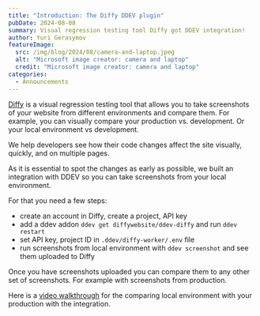 ```yaml
---
title: "Introduction: The Diffy DDEV plugin"
pubDate: 2024-08-08
summary: Visual regression testing tool Diffy got DDEV integration!
author: Yuri Gerasymov
featureImage:
  src: /img/blog/2024/08/camera-and-laptop.jpeg
  alt: "Microsoft image creator: camera and laptop"
  credit: "Microsoft image creator: camera and laptop"
categories:
  - Announcements
---
```


[Diffy](https://diffy.website) is a visual regression testing tool that allows you to take screenshots of your website from different environments and compare them. For example, you can visually compare your production vs. development. Or your local environment vs development.

We help developers see how their code changes affect the site visually, quickly, and on multiple pages.

As it is essential to spot the changes as early as possible, we built an integration with DDEV so you can take screenshots from your local environment.

For that you need a few steps:
* create an account in Diffy, create a project, API key
* add a ddev addon `ddev get diffywebsite/ddev-diffy` and run `ddev restart`
* set API key, project ID in `.ddev/diffy-worker/.env` file
* run screenshots from local environment with `ddev screenshot` and see them uploaded to Diffy

Once you have screenshots uploaded you can compare them to any other set of screenshots. For example with screenshots from production.

Here is a [video walkthrough](https://www.loom.com/share/a3b750e32581458f9d2271969bba1bb8) for the comparing local environment with your production with the integration.


